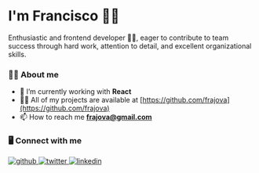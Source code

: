 <h1>I'm Francisco 👋🏼 </h1>
<p>Enthusiastic and frontend developer 👨‍💻, eager to contribute to team success through hard work, attention to detail, and excellent organizational skills.</p>

### 👨‍💻 About me
- 🌱 I’m currently working with **React**
- 👨‍💻 All of my projects are available at [https://github.com/frajova](https://github.com/frajova)
- 📫 How to reach me **frajova@gmail.com**

### 🖥 Connect with me
<div align="left">
  <a href="https://github.com/frajova" target="_blank">
  <img src=https://img.shields.io/badge/github-%2324292e.svg?&style=for-the-badge&logo=github&logoColor=white alt=github style="margin-bottom: 5px;" />
  </a>
  <a href="https://twitter.com/frajova8" target="_blank">
  <img src=https://img.shields.io/badge/twitter-%2300acee.svg?&style=for-the-badge&logo=twitter&logoColor=white alt=twitter style="margin-bottom: 5px;" />
  </a>
  <a href="https://linkedin.com/in/frajova" target="_blank">
  <img src=https://img.shields.io/badge/linkedin-%231E77B5.svg?&style=for-the-badge&logo=linkedin&logoColor=white alt=linkedin style="margin-bottom: 5px;" />
  </a>
</div>
